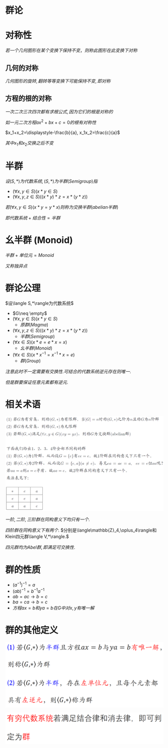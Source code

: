 # 群论

# 对称性

$若一个几何图形在某个变换下保持不变，则称此图形在此变换下对称$

## 几何的对称

$几何图形的旋转, 翻转等等变换下可能保持不变, 即对称$

## 方程的根的对称

$一次二次三次四次都有求根公式, 因为它们的根是对称的$

$如一元二次方程ax^2+bx+c=0的根有对称性$

$x_1+x_2=\displaystyle-\frac{b}{a}, x_1x_2=\frac{c}{a}$

$其中x_1和x_2交换之后不变$

# 半群

$设(S,*)为代数系统, (S,*)为半群(Semigroup)指$

* $(\forall x,y\in S)(x*y\in S)$
* $(\forall x,y,z\in S)((x*y)*z=x*(y*z))$

$若(\forall x,y\in S)(x*y=y*x)则称为交换半群(abelian半群)$

$即代数系统+结合性=半群$

# 幺半群 (Monoid)

$半群+单位元=Monoid$

$又称独异点$

# 群论公理

$设\langle S,*\rangle为代数系统$

* $G\neq \empty$
* $(\forall x,y\in S)(x*y\in S)$
  * $原群(Magma)$
* $(\forall x,y,z\in S)((x*y)*z=x*(y*z))$
  * $半群(Semigroup)$
* $(\forall x\in S)(x*e=e*x=x)$
  * $幺半群(Monoid)$
* $(\forall x\in S)(x*x^{-1}=x^{-1}*x=e)$
  * $群(Group)$

$注意此时不一定需要有交换性. 可结合的代数系统逆元存在则唯一.$

$但是群要保证任意元素都有逆元.$

# 相关术语

![](./image/2020-11-23-11-11-51.png)

$一阶, 二阶, 三阶群在同构意义下均只有一个.$

$四阶群在同构意义下有两个.$
$分别是\langle\mathbb{Z}_4,\oplus_4\rangle和Klein四元群\langle V,*\rangle.$

$四元群均为Abel群, 即满足可交换性.$

# 群的性质

* $(a^{-1})^{-1}=a$
* $(ab)^{-1}=b^{-1}a^{-1}$
* $ab=ac \to b=c$
* $ba=ca \to b=c$
* $方程ax=b和ya=b在G中对x,y有唯一解$

# 群的其他定义

![](./image/2020-11-23-11-42-27.png)

![](./image/2020-11-23-11-42-41.png)